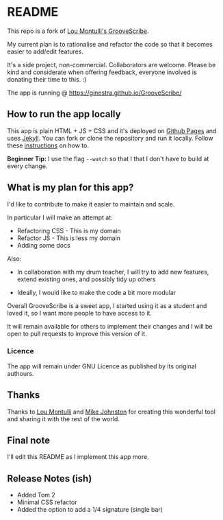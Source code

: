 # README

This repo is a fork of [Lou Montulli's GrooveScribe](https://github.com/montulli/GrooveScribe).

My current plan is to rationalise and refactor the code so that it becomes easier to add/edit features.

It's a side project, non-commercial. Collaborators are welcome.
Please be kind and considerate when offering feedback, everyone involved is donating their time to this. :)

The app is running @ https://ginestra.github.io/GrooveScribe/

## How to run the app locally

This app is plain HTML + JS + CSS and it's deployed on [Github Pages](https://pages.github.com/) and uses [Jekyll](https://jekyllrb.com/).
You can fork or clone the repository and run it locally. Follow these [instructions](https://docs.github.com/en/pages/setting-up-a-github-pages-site-with-jekyll/testing-your-github-pages-site-locally-with-jekyll) on how to.

**Beginner Tip:** I use the flag `--watch` so that I that I don't have to build at every change.

## What is my plan for this app?

I'd like to contribute to make it easier to maintain and scale.

In particular I will make an attempt at:
* Refactoring CSS - This is my domain
* Refactor JS - This is less my domain
* Adding some docs

Also:

* In collaboration with my drum teacher, I will try to add new features, extend existing ones, and possibly tidy up others

* Ideally, I would like to make the code a bit more modular

Overall GrooveScribe is a sweet app, I started using it as a student and loved it, so I want more people to have access to it.

It will remain available for others to implement their changes and I will be open to pull requests to improve this version of it.

### Licence
The app will remain under GNU Licence as published by its original authours.

## Thanks
Thanks to [Lou Montulli](http://montulli.github.io/GrooveScribe/) and [Mike Johnston](http://www.mikeslessons.com/gscribe/) for creating this wonderful tool and sharing it with the rest of the world.

## Final note
I'll edit this README as I implement this app more.

## Release Notes (ish)

- Added Tom 2
- Minimal CSS refactor
- Added the option to add a 1/4 signature (single bar)